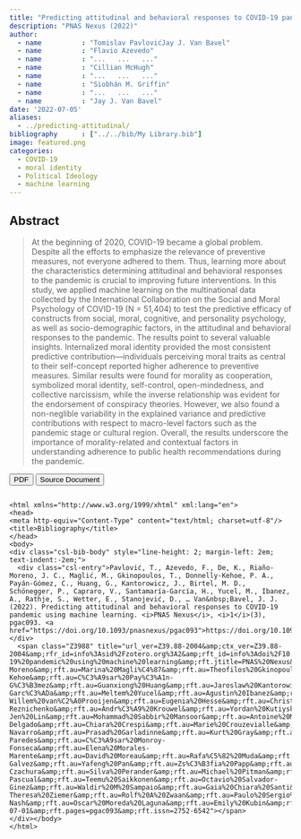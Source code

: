```yaml
---
title: "Predicting attitudinal and behavioral responses to COVID-19 pandemic using machine learning"
description: "PNAS Nexus (2022)"
author: 
  - name          : "Tomislav PavlovićJay J. Van Bavel"
  - name          : "Flavio Azevedo"
  - name          : "...   ...   ..."
  - name          : "Cillian McHugh"
  - name          : "...   ...   ..."
  - name          : "Siobhán M. Griffin"
  - name          : "...   ...   ..."
  - name          : "Jay J. Van Bavel"
date: '2022-07-05'
aliases:   
  - ../predicting-attitudinal/
bibliography      : ["../../bib/My Library.bib"]
image: featured.png
categories: 
  - COVID-19
  - moral identity
  - Political Ideology
  - machine learning
---
```



## Abstract

>At the beginning of 2020, COVID-19 became a global problem. Despite all the efforts to emphasize the relevance of preventive measures, not everyone adhered to them. Thus, learning more about the characteristics determining attitudinal and behavioral responses to the pandemic is crucial to improving future interventions. In this study, we applied machine learning on the multinational data collected by the International Collaboration on the Social and Moral Psychology of COVID-19 (N = 51,404) to test the predictive efficacy of constructs from social, moral, cognitive, and personality psychology, as well as socio-demographic factors, in the attitudinal and behavioral responses to the pandemic. The results point to several valuable insights. Internalized moral identity provided the most consistent predictive contribution—individuals perceiving moral traits as central to their self-concept reported higher adherence to preventive measures. Similar results were found for morality as cooperation, symbolized moral identity, self-control, open-mindedness, and collective narcissism, while the inverse relationship was evident for the endorsement of conspiracy theories. However, we also found a non-neglible variability in the explained variance and predictive contributions with respect to macro-level factors such as the pandemic stage or cultural region. Overall, the results underscore the importance of morality-related and contextual factors in understanding adherence to public health recommendations during the pandemic.




<button type="button" class="btn btn-primary btn-sm" onclick="window.open('https://raw.githubusercontent.com/cillianmiltown/website_quarto/main/publications/predicting-attitudinal/predicting-attitudinal.pdf');" data-inline="true" >PDF</button>
<button type="button" class="btn btn-primary btn-sm" onclick="window.open('https://academic.oup.com/pnasnexus/article/1/3/pgac093/6631580?login=false')" >Source Document</button>


```{=html}

<html xmlns="http://www.w3.org/1999/xhtml" xml:lang="en">
<head>
<meta http-equiv="Content-Type" content="text/html; charset=utf-8"/>
<title>Bibliography</title>
</head>
<body>
<div class="csl-bib-body" style="line-height: 2; margin-left: 2em; text-indent:-2em;">
  <div class="csl-entry">Pavlović, T., Azevedo, F., De, K., Riaño-Moreno, J. C., Maglić, M., Gkinopoulos, T., Donnelly-Kehoe, P. A., Payán-Gómez, C., Huang, G., Kantorowicz, J., Birtel, M. D., Schönegger, P., Capraro, V., Santamaría-García, H., Yucel, M., Ibanez, A., Rathje, S., Wetter, E., Stanojević, D., … Van&nbsp;Bavel, J. J. (2022). Predicting attitudinal and behavioral responses to COVID-19 pandemic using machine learning. <i>PNAS Nexus</i>, <i>1</i>(3), pgac093. <a href="https://doi.org/10.1093/pnasnexus/pgac093">https://doi.org/10.1093/pnasnexus/pgac093</a></div>
  <span class="Z3988" title="url_ver=Z39.88-2004&amp;ctx_ver=Z39.88-2004&amp;rfr_id=info%3Asid%2Fzotero.org%3A2&amp;rft_id=info%3Adoi%2F10.1093%2Fpnasnexus%2Fpgac093&amp;rft_val_fmt=info%3Aofi%2Ffmt%3Akev%3Amtx%3Ajournal&amp;rft.genre=article&amp;rft.atitle=Predicting%20attitudinal%20and%20behavioral%20responses%20to%20COVID-19%20pandemic%20using%20machine%20learning&amp;rft.jtitle=PNAS%20Nexus&amp;rft.stitle=PNAS%20Nexus&amp;rft.volume=1&amp;rft.issue=3&amp;rft.aufirst=Tomislav&amp;rft.aulast=Pavlovi%C4%87&amp;rft.au=Tomislav%20Pavlovi%C4%87&amp;rft.au=Flavio%20Azevedo&amp;rft.au=Koustav%20De&amp;rft.au=Juli%C3%A1n%20C%20Ria%C3%B1o-Moreno&amp;rft.au=Marina%20Magli%C4%87&amp;rft.au=Theofilos%20Gkinopoulos&amp;rft.au=Patricio%20Andreas%20Donnelly-Kehoe&amp;rft.au=C%C3%A9sar%20Pay%C3%A1n-G%C3%B3mez&amp;rft.au=Guanxiong%20Huang&amp;rft.au=Jaroslaw%20Kantorowicz&amp;rft.au=Mich%C3%A8le%20D%20Birtel&amp;rft.au=Philipp%20Sch%C3%B6negger&amp;rft.au=Valerio%20Capraro&amp;rft.au=Hernando%20Santamar%C3%ADa-Garc%C3%ADa&amp;rft.au=Meltem%20Yucel&amp;rft.au=Agustin%20Ibanez&amp;rft.au=Steve%20Rathje&amp;rft.au=Erik%20Wetter&amp;rft.au=Dragan%20Stanojevi%C4%87&amp;rft.au=Jan-Willem%20van%C2%A0Prooijen&amp;rft.au=Eugenia%20Hesse&amp;rft.au=Christian%20T%20Elbaek&amp;rft.au=Renata%20Franc&amp;rft.au=Zoran%20Pavlovi%C4%87&amp;rft.au=Panagiotis%20Mitkidis&amp;rft.au=Aleksandra%20Cichocka&amp;rft.au=Michele%20Gelfand&amp;rft.au=Mark%20Alfano&amp;rft.au=Robert%20M%20Ross&amp;rft.au=Hallgeir%20Sj%C3%A5stad&amp;rft.au=John%20B%20Nezlek&amp;rft.au=Aleksandra%20Cislak&amp;rft.au=Patricia%20Lockwood&amp;rft.au=Koen%20Abts&amp;rft.au=Elena%20Agadullina&amp;rft.au=David%20M%20Amodio&amp;rft.au=Matthew%20A%20J%20Apps&amp;rft.au=John%20Jamir%20Benzon%20Aruta&amp;rft.au=Sahba%20Besharati&amp;rft.au=Alexander%20Bor&amp;rft.au=Becky%20Choma&amp;rft.au=William%20Cunningham&amp;rft.au=Waqas%20Ejaz&amp;rft.au=Harry%20Farmer&amp;rft.au=Andrej%20Findor&amp;rft.au=Biljana%20Gjoneska&amp;rft.au=Estrella%20Gualda&amp;rft.au=Toan%20L%20D%20Huynh&amp;rft.au=Mostak%20Ahamed%20Imran&amp;rft.au=Jacob%20Israelashvili&amp;rft.au=Elena%20Kantorowicz-Reznichenko&amp;rft.au=Andr%C3%A9%20Krouwel&amp;rft.au=Yordan%20Kutiyski&amp;rft.au=Michael%20Laakasuo&amp;rft.au=Claus%20Lamm&amp;rft.au=Jonathan%20Levy&amp;rft.au=Caroline%20Leygue&amp;rft.au=Ming-Jen%20Lin&amp;rft.au=Mohammad%20Sabbir%20Mansoor&amp;rft.au=Antoine%20Marie&amp;rft.au=Lewend%20Mayiwar&amp;rft.au=Honorata%20Mazepus&amp;rft.au=Cillian%20McHugh&amp;rft.au=Andreas%20Olsson&amp;rft.au=Tobias%20Otterbring&amp;rft.au=Dominic%20Packer&amp;rft.au=Jussi%20Palom%C3%A4ki&amp;rft.au=Anat%20Perry&amp;rft.au=Michael%20Bang%20Petersen&amp;rft.au=Arathy%20Puthillam&amp;rft.au=Tobias%20Rothmund&amp;rft.au=Petra%20C%20Schmid&amp;rft.au=David%20Stadelmann&amp;rft.au=Augustin%20Stoica&amp;rft.au=Drozdstoy%20Stoyanov&amp;rft.au=Kristina%20Stoyanova&amp;rft.au=Shruti%20Tewari&amp;rft.au=Bojan%20Todosijevi%C4%87&amp;rft.au=Benno%20Torgler&amp;rft.au=Manos%20Tsakiris&amp;rft.au=Hans%20H%20Tung&amp;rft.au=Radu%20Gabriel%20Umbre%C8%99&amp;rft.au=Edmunds%20Vanags&amp;rft.au=Madalina%20Vlasceanu&amp;rft.au=Andrew%20J%20Vonasch&amp;rft.au=Yucheng%20Zhang&amp;rft.au=Mohcine%20Abad&amp;rft.au=Eli%20Adler&amp;rft.au=Hamza%20Alaoui%20Mdarhri&amp;rft.au=Benedict%20Antazo&amp;rft.au=F%20Ceren%20Ay&amp;rft.au=Mouhamadou%20El%20Hady%20Ba&amp;rft.au=Sergio%20Barbosa&amp;rft.au=Brock%20Bastian&amp;rft.au=Anton%20Berg&amp;rft.au=Micha%C5%82%20Bia%C5%82ek&amp;rft.au=Ennio%20Bilancini&amp;rft.au=Natalia%20Bogatyreva&amp;rft.au=Leonardo%20Boncinelli&amp;rft.au=Jonathan%20E%20Booth&amp;rft.au=Sylvie%20Borau&amp;rft.au=Ondrej%20Buchel&amp;rft.au=Chrissie%20Ferreira%20de%C2%A0Carvalho&amp;rft.au=Tatiana%20Celadin&amp;rft.au=Chiara%20Cerami&amp;rft.au=Hom%20Nath%20Chalise&amp;rft.au=Xiaojun%20Cheng&amp;rft.au=Luca%20Cian&amp;rft.au=Kate%20Cockcroft&amp;rft.au=Jane%20Conway&amp;rft.au=Mateo%20A%20C%C3%B3rdoba-Delgado&amp;rft.au=Chiara%20Crespi&amp;rft.au=Marie%20Crouzevialle&amp;rft.au=Jo%20Cutler&amp;rft.au=Marzena%20Cyprya%C5%84ska&amp;rft.au=Justyna%20Dabrowska&amp;rft.au=Victoria%20H%20Davis&amp;rft.au=John%20Paul%20Minda&amp;rft.au=Pamala%20N%20Dayley&amp;rft.au=Sylvain%20Delouv%C3%A9e&amp;rft.au=Ognjan%20Denkovski&amp;rft.au=Guillaume%20Dezecache&amp;rft.au=Nathan%20A%20Dhaliwal&amp;rft.au=Alelie%20Diato&amp;rft.au=Roberto%20Di%20Paolo&amp;rft.au=Uwe%20Dulleck&amp;rft.au=J%C4%81nis%20Ekmanis&amp;rft.au=Tom%20W%20Etienne&amp;rft.au=Hapsa%20Hossain%20Farhana&amp;rft.au=Fahima%20Farkhari&amp;rft.au=Kristijan%20Fidanovski&amp;rft.au=Terry%20Flew&amp;rft.au=Shona%20Fraser&amp;rft.au=Raymond%20Boadi%20Frempong&amp;rft.au=Jonathan%20Fugelsang&amp;rft.au=Jessica%20Gale&amp;rft.au=E%20Bego%C3%B1a%20Garc%C3%ADa-Navarro&amp;rft.au=Prasad%20Garladinne&amp;rft.au=Kurt%20Gray&amp;rft.au=Siobh%C3%A1n%20M%20Griffin&amp;rft.au=Bjarki%20Gronfeldt&amp;rft.au=June%20Gruber&amp;rft.au=Eran%20Halperin&amp;rft.au=Volo%20Herzon&amp;rft.au=Matej%20Hru%C5%A1ka&amp;rft.au=Matthias%20F%20C%20Hudecek&amp;rft.au=Ozan%20Isler&amp;rft.au=Simon%20Jangard&amp;rft.au=Frederik%20J%C3%B8rgensen&amp;rft.au=Oleksandra%20Keudel&amp;rft.au=Lina%20Koppel&amp;rft.au=Mika%20Koverola&amp;rft.au=Anton%20Kunnari&amp;rft.au=Josh%20Leota&amp;rft.au=Eva%20Lermer&amp;rft.au=Chunyun%20Li&amp;rft.au=Chiara%20Longoni&amp;rft.au=Darragh%20McCashin&amp;rft.au=Igor%20Miklou%C5%A1i%C4%87&amp;rft.au=Juliana%20Molina-Paredes&amp;rft.au=C%C3%A9sar%20Monroy-Fonseca&amp;rft.au=Elena%20Morales-Marente&amp;rft.au=David%20Moreau&amp;rft.au=Rafa%C5%82%20Muda&amp;rft.au=Annalisa%20Myer&amp;rft.au=Kyle%20Nash&amp;rft.au=Jonas%20P%20Nitschke&amp;rft.au=Matthew%20S%20Nurse&amp;rft.au=Victoria%20Oldemburgo%20de%C2%A0Mello&amp;rft.au=Maria%20Soledad%20Palacios-Galvez&amp;rft.au=Yafeng%20Pan&amp;rft.au=Zs%C3%B3fia%20Papp&amp;rft.au=Philip%20P%C3%A4rnamets&amp;rft.au=Mariola%20Paruzel-Czachura&amp;rft.au=Silva%20Perander&amp;rft.au=Michael%20Pitman&amp;rft.au=Ali%20Raza&amp;rft.au=Gabriel%20Gaudencio%20R%C3%AAgo&amp;rft.au=Claire%20Robertson&amp;rft.au=Iv%C3%A1n%20Rodr%C3%ADguez-Pascual&amp;rft.au=Teemu%20Saikkonen&amp;rft.au=Octavio%20Salvador-Ginez&amp;rft.au=Waldir%20M%20Sampaio&amp;rft.au=Gaia%20Chiara%20Santi&amp;rft.au=David%20Schultner&amp;rft.au=Enid%20Schutte&amp;rft.au=Andy%20Scott&amp;rft.au=Ahmed%20Skali&amp;rft.au=Anna%20Stefaniak&amp;rft.au=Anni%20Sternisko&amp;rft.au=Brent%20Strickland&amp;rft.au=Jeffrey%20P%20Thomas&amp;rft.au=Gustav%20Tingh%C3%B6g&amp;rft.au=Iris%20J%20Traast&amp;rft.au=Raffaele%20Tucciarelli&amp;rft.au=Michael%20Tyrala&amp;rft.au=Nick%20D%20Ungson&amp;rft.au=Mete%20Sefa%20Uysal&amp;rft.au=Dirk%20Van%C2%A0Rooy&amp;rft.au=Daniel%20V%C3%A4stfj%C3%A4ll&amp;rft.au=Joana%20B%20Vieira&amp;rft.au=Christian%20von%C2%A0Sikorski&amp;rft.au=Alexander%20C%20Walker&amp;rft.au=Jennifer%20Watermeyer&amp;rft.au=Robin%20Willardt&amp;rft.au=Michael%20J%20A%20Wohl&amp;rft.au=Adrian%20Dominik%20W%C3%B3jcik&amp;rft.au=Kaidi%20Wu&amp;rft.au=Yuki%20Yamada&amp;rft.au=Onurcan%20Yilmaz&amp;rft.au=Kumar%20Yogeeswaran&amp;rft.au=Carolin-Theresa%20Ziemer&amp;rft.au=Rolf%20A%20Zwaan&amp;rft.au=Paulo%20Sergio%20Boggio&amp;rft.au=Ashley%20Whillans&amp;rft.au=Paul%20A%20M%20Van%C2%A0Lange&amp;rft.au=Rajib%20Prasad&amp;rft.au=Michal%20Onderco&amp;rft.au=Cathal%20O'Madagain&amp;rft.au=Tarik%20Nesh-Nash&amp;rft.au=Oscar%20Moreda%20Laguna&amp;rft.au=Emily%20Kubin&amp;rft.au=Mert%20G%C3%BCmren&amp;rft.au=Ali%20Fenwick&amp;rft.au=Arhan%20S%20Ertan&amp;rft.au=Michael%20J%20Bernstein&amp;rft.au=Hanane%20Amara&amp;rft.au=Jay%20Joseph%20Van%C2%A0Bavel&amp;rft.date=2022-07-01&amp;rft.pages=pgac093&amp;rft.issn=2752-6542"></span>
</div></body>
</html>


```


